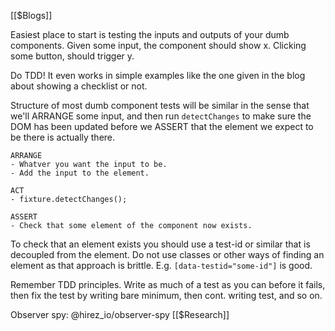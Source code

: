 [[$Blogs]]

Easiest place to start is testing the inputs and outputs of your dumb components. Given some input, the component should show x. Clicking some button, should trigger y.

Do TDD! It even works in simple examples like the one given in the blog about showing a checklist or not.

Structure of most dumb component tests will be similar in the sense that we'll ARRANGE some input, and then run `detectChanges` to make sure the DOM has been updated before we ASSERT that the element we expect to be there is actually there.

```
ARRANGE
- Whatver you want the input to be.
- Add the input to the element.

ACT
- fixture.detectChanges();

ASSERT
- Check that some element of the component now exists.
```

To check that an element exists you should use a test-id or similar that is decoupled from the element. Do not use classes or other ways of finding an element as that approach is brittle. E.g. `[data-testid="some-id"]` is good.

Remember TDD principles. Write as much of a test as you can before it fails, then fix the test by writing bare minimum, then cont. writing test, and so on.

Observer spy: @hirez_io/observer-spy [[$Research]]

